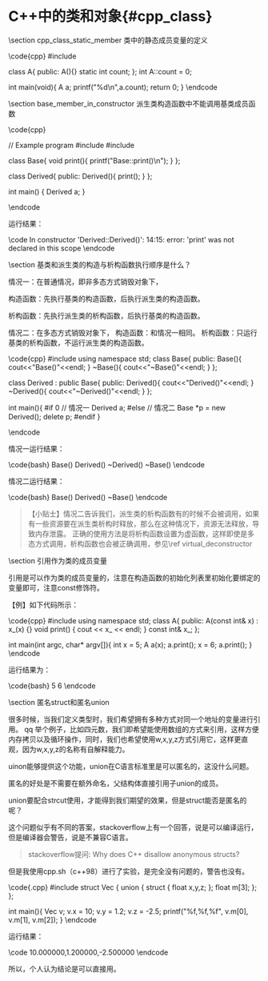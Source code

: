 C++中的类和对象{#cpp_class}
========================

\section cpp_class_static_member 类中的静态成员变量的定义

\code{cpp}
#include <cstdio>

class A{
    public:
    A(){}
    static int count;
};
int A::count = 0;

int main(void){
    A a;
    printf("%d\n",a.count);
    return 0;
}
\endcode

\section base_member_in_constructor 派生类构造函数中不能调用基类成员函数

\code{cpp}

// Example program
#include <iostream>
#include <string>

class Base{
    void print(){
        printf("Base::print()\n");
    }
};

class Derived{
public:
    Derived(){
        print();
    }
};

int main()
{
    Derived a;
}

\endcode

运行结果：

\code
 In constructor 'Derived::Derived()':
14:15: error: 'print' was not declared in this scope
\endcode



\section 基类和派生类的构造与析构函数执行顺序是什么？

情况一：在普通情况，即非多态方式销毁对象下，

构造函数：先执行基类的构造函数，后执行派生类的构造函数。

析构函数：先执行派生类的析构函数，后执行基类的构造函数。

情况二：在多态方式销毁对象下，
构造函数：和情况一相同。
析构函数：只运行基类的析构函数，不运行派生类的构造函数。

\code{cpp}
#include <iostream>
using namespace std;
class Base{
public:
    Base(){ cout<<"Base()"<<endl; }
    ~Base(){ cout<<"~Base()"<<endl; }
};

class Derived : public Base{
public:
    Derived(){ cout<<"Derived()"<<endl; }
    ~Derived(){ cout<<"~Derived()"<<endl; }
};

int main(){
#if 0   // 情况一
    Derived a;
#else   // 情况二
    Base *p = new Derived();
    delete p;
#endif
}

\endcode

情况一运行结果：

\code{bash}
Base()
Derived()
~Derived()
~Base()
\endcode

情况二运行结果：

\code{bash}
Base()
Derived()
~Base()
\endcode

>【小贴士】情况二告诉我们，派生类的析构函数有的时候不会被调用，如果有一些资源要在派生类析构时释放，那么在这种情况下，资源无法释放，导致内存泄露。
正确的使用方法是将析构函数设置为虚函数，这样即使是多态方式调用，析构函数也会被正确调用，参见\ref virtual_deconstructor


\section 引用作为类的成员变量

引用是可以作为类的成员变量的，注意在构造函数的初始化列表里初始化要绑定的变量即可，注意const修饰符。

【例】如下代码所示：

\code{cpp}
#include <iostream>
using namespace std;
class A{
public:
   A(const int& x) : x_(x) {}
   void print() { cout << x_ << endl; }
   const int& x_;
};

int main(int argc, char* argv[]){
   int x = 5;
   A a(x);
   a.print();
   x = 6;
   a.print();
}
\endcode

运行结果为：

\code{bash}
5
6
\endcode

\section 匿名struct和匿名union

很多时候，当我们定义类型时，我们希望拥有多种方式对同一个地址的变量进行引用。
qq
举个例子，比如四元数，我们即希望能使用数组的方式来引用，这样方便内存拷贝以及循环操作，同时，我们也希望使用w,x,y,z方式引用它，这样更直观，因为w,x,y,z的名称有自解释能力。

uinon能够提供这个功能，union在C语言标准里是可以匿名的，这没什么问题。

匿名的好处是不需要在额外命名，父结构体直接引用子union的成员。

union要配合strcut使用，才能得到我们期望的效果，但是struct能否是匿名的呢？

这个问题似乎有不同的答案，stackoverflow上有一个回答，说是可以编译运行，但是编译器会警告，说是不兼容C语言。

> stackoverflow提问: Why does C++ disallow anonymous structs?

但是我使用cpp.sh（c++98）进行了实验，是完全没有问题的，警告也没有。

\code{.cpp}
#include <cstdio>
struct Vec {
  union {
    struct {
      float x,y,z;
    };
    float m[3];
  };
};

int main(){
    Vec v;
    v.x = 10;
    v.y = 1.2;
    v.z = -2.5;
    printf("%f,%f,%f", v.m[0], v.m[1], v.m[2]);
}
\endcode

运行结果：

\code
10.000000,1.200000,-2.500000 
\endcode

所以，个人认为结论是可以直接用。